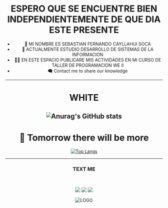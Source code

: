 <div style="text-align:center">
<h1> ESPERO QUE SE ENCUENTRE BIEN INDEPENDIENTEMENTE DE QUE DIA ESTE PRESENTE </h1>

* 🙂 MI NOMBRE ES SEBASTIAN FERNANDO CAYLLAHUI SOCA
* 🌱 ACTUALMENTE ESTUDIO DESARROLLO DE SISTEMAS DE LA INFORMACION 
* 🐱‍💻 EN ESTE ESPACIO PUBLICARE MIS ACTIVIDADES EN MI CURSO DE TALLER DE PROGRAMACION WE II
* 🗨 Contact me to share our knowledge
--------------------------------------------------------------------------------------------
# WHITE

![Anurag's GitHub stats](https://github-readme-stats.vercel.app/api?username=RuizAnais&show_icons=true&theme=radical)
--------------------------------------------------------------------------------------------
# 🌱 Tomorrow there will be more
[![Top Langs](https://github-readme-stats.vercel.app/api/top-langs/?username=RuizAnais&layout=compact)](https://github.com/RuizAnais/github-readme-stats)

--------------------------------------------------------------------------------------------
<h3> <b> TEXT ME </b></h3>
<br>

![](https://img.shields.io/badge/Facebook-1877F2?style=for-the-badge&logo=facebook&logoColor=white) 
![](https://img.shields.io/badge/Twitter-1DA1F2?style=for-the-badge&logo=twitter&logoColor=white)
![](https://img.shields.io/badge/WhatsApp-25D366?style=for-the-badge&logo=whatsapp&logoColor=white)

![LOGO](https://clipart-library.com/images/5cRK9XK8i.gif)

</p>
